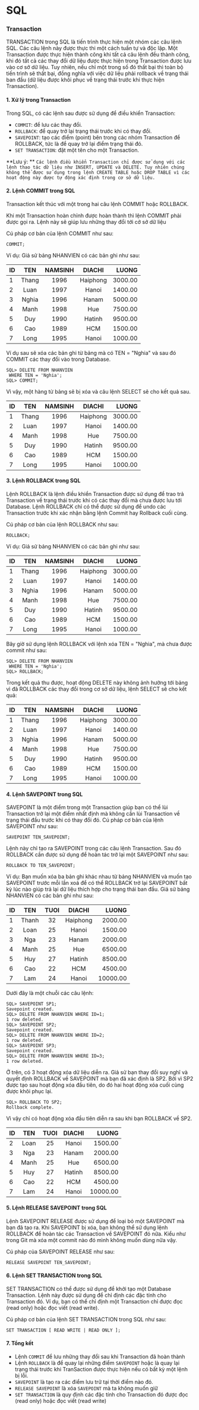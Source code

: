 # SQL

### Transaction

TRANSACTION trong SQL là tiến trình thực hiện một nhóm các câu lệnh SQL. Các câu lệnh này được thực thi một cách tuần tự
và độc lập. Một Transaction được thực hiện thành công khi tất cả câu lệnh đều thành công, khi đó tất cả các thay đổi dữ
liệu được thực hiện trong Transaction được lưu vào cơ sở dữ liệu. Tuy nhiên, nếu chỉ một trong số đó thất bại thì toàn
bộ tiến trình sẽ thất bại, đồng nghĩa với việc dữ liệu phải rollback về trạng thái ban đầu (dữ liệu được khôi phục về
trạng thái trước khi thực hiện Transaction).

#### 1. Xử lý trong Transaction

Trong SQL, có các lệnh sau được sử dụng để điều khiển Transaction:

- `COMMIT`: để lưu các thay đổi.
- `ROLLBACK`: để quay trở lại trạng thái trước khi có thay đổi.
- `SAVEPOINT`: tạo các điểm (point) bên trong các nhóm Transaction để ROLLBACK, tức là để quay trở lại điểm trạng thái
  đó.
- `SET TRANSACTION`: đặt một tên cho một Transaction.

**Lưu ý:
** `Các lệnh điều khiển Transaction chỉ được sử dụng với các lệnh thao tác dữ liệu như INSERT, UPDATE và DELETE. Tuy nhiên chúng không thể được sử dụng trong lệnh CREATE TABLE hoặc DROP TABLE vì các hoạt động này được tự động xác định trong cơ sở dữ liệu.`

#### 2. Lệnh COMMIT trong SQL

Transaction kết thúc với một trong hai câu lệnh COMMIT hoặc ROLLBACK.

Khi một Transaction hoàn chỉnh được hoàn thành thì lệnh COMMIT phải được gọi ra. Lệnh này sẽ giúp lưu những thay đổi tới
cở sở dữ liệu

Cú pháp cơ bản của lệnh COMMIT như sau:

```
COMMIT;
```

Ví dụ: Giả sử bảng NHANVIEN có các bản ghi như sau:

| ID |  TEN  | NAMSINH |  DIACHI  |   LUONG |
|----|:-----:|:-------:|:--------:|--------:|
| 1  | Thang |  1996   | Haiphong | 3000.00 |
| 2  | Luan  |  1997   |  Hanoi   | 1400.00 |
| 3  | Nghia |  1996   |  Hanam   | 5000.00 |
| 4  | Manh  |  1998   |   Hue    | 7500.00 |
| 5  |  Duy  |  1990   |  Hatinh  | 9500.00 |
| 6  |  Cao  |  1989   |   HCM    | 1500.00 |
| 7  | Long  |  1995   |  Hanoi   | 1000.00 |

Ví dụ sau sẽ xóa các bản ghi từ bảng mà có TEN = "Nghia" và sau đó COMMIT các thay đổi vào trong Database.

```
SQL> DELETE FROM NHANVIEN
 WHERE TEN = 'Nghia';
SQL> COMMIT;
```

Vì vậy, một hàng từ bảng sẽ bị xóa và câu lệnh SELECT sẽ cho kết quả sau.

| ID |  TEN  | NAMSINH |  DIACHI  |   LUONG |
|----|:-----:|:-------:|:--------:|--------:|
| 1  | Thang |  1996   | Haiphong | 3000.00 |
| 2  | Luan  |  1997   |  Hanoi   | 1400.00 |
| 4  | Manh  |  1998   |   Hue    | 7500.00 |
| 5  |  Duy  |  1990   |  Hatinh  | 9500.00 |
| 6  |  Cao  |  1989   |   HCM    | 1500.00 |
| 7  | Long  |  1995   |  Hanoi   | 1000.00 |

#### 3. Lệnh ROLLBACK trong SQL

Lệnh ROLLBACK là lệnh điều khiển Transaction được sử dụng để trao trả Transaction về trạng thái trước khi có các thay
đổi mà chưa được lưu tới Database. Lệnh ROLLBACK chỉ có thể được sử dụng để undo các Transaction trước khi xác nhận bằng
lệnh Commit hay Rollback cuối cùng.

Cú pháp cơ bản của lệnh ROLLBACK như sau:

```
ROLLBACK;
```

Ví dụ: Giả sử bảng NHANVIEN có các bản ghi như sau:

| ID |  TEN  | NAMSINH |  DIACHI  |   LUONG |
|----|:-----:|:-------:|:--------:|--------:|
| 1  | Thang |  1996   | Haiphong | 3000.00 |
| 2  | Luan  |  1997   |  Hanoi   | 1400.00 |
| 3  | Nghia |  1996   |  Hanam   | 5000.00 |
| 4  | Manh  |  1998   |   Hue    | 7500.00 |
| 5  |  Duy  |  1990   |  Hatinh  | 9500.00 |
| 6  |  Cao  |  1989   |   HCM    | 1500.00 |
| 7  | Long  |  1995   |  Hanoi   | 1000.00 |

Bây giờ sử dụng lệnh ROLLBACK với lệnh xóa TEN = "Nghia", mà chưa được commit như sau:

```
SQL> DELETE FROM NHANVIEN
 WHERE TEN = 'Nghia';
SQL> ROLLBACK;
```

Trong kết quả thu được, hoạt động DELETE này không ảnh hưởng tới bảng vì đã ROLLBACK các thay đổi trong cơ sở dữ liệu,
lệnh SELECT sẽ cho kết quả:

| ID |  TEN  | NAMSINH |  DIACHI  |   LUONG |
|----|:-----:|:-------:|:--------:|--------:|
| 1  | Thang |  1996   | Haiphong | 3000.00 |
| 2  | Luan  |  1997   |  Hanoi   | 1400.00 |
| 3  | Nghia |  1996   |  Hanam   | 5000.00 |
| 4  | Manh  |  1998   |   Hue    | 7500.00 |
| 5  |  Duy  |  1990   |  Hatinh  | 9500.00 |
| 6  |  Cao  |  1989   |   HCM    | 1500.00 |
| 7  | Long  |  1995   |  Hanoi   | 1000.00 |

#### 4. Lệnh SAVEPOINT trong SQL

SAVEPOINT là một điểm trong một Transaction giúp bạn có thể lùi Transaction trở lại một điểm nhất định mà không cần lùi
Transaction về trạng thái đầu trước khi có thay đổi đó.
Cú pháp cơ bản của lệnh SAVEPOINT như sau:

```
SAVEPOINT TEN_SAVEPOINT;
```

Lệnh này chỉ tạo ra SAVEPOINT trong các câu lệnh Transaction. Sau đó ROLLBACK cần được sử dụng để hoàn tác trở lại một
SAVEPOINT như sau:

```
ROLLBACK TO TEN_SAVEPOINT;
```

Ví dụ: Bạn muốn xóa ba bản ghi khác nhau từ bảng NHANVIEN và muốn tạo SAVEPOINT trước mỗi lần xoá để có thể ROLLBACK trở
lại SAVEPOINT bất kỳ lúc nào giúp trả lại dữ liệu thích hợp cho trạng thái ban đầu.
Giả sử bảng NHANVIEN có các bản ghi như sau:

| ID |  TEN  | TUOI |  DIACHI  |    LUONG |
|----|:-----:|:----:|:--------:|---------:|
| 1  | Thanh |  32  | Haiphong |  2000.00 |
| 2  | Loan  |  25  |  Hanoi   |  1500.00 |
| 3  |  Nga  |  23  |  Hanam   |  2000.00 |
| 4  | Manh  |  25  |   Hue    |  6500.00 |
| 5  |  Huy  |  27  |  Hatinh  |  8500.00 |
| 6  |  Cao  |  22  |   HCM    |  4500.00 |
| 7  |  Lam  |  24  |  Hanoi   | 10000.00 |

Dưới đây là một chuỗi các câu lệnh:

```
SQL> SAVEPOINT SP1;
Savepoint created.
SQL> DELETE FROM NHANVIEN WHERE ID=1;
1 row deleted.
SQL> SAVEPOINT SP2;
Savepoint created.
SQL> DELETE FROM NHANVIEN WHERE ID=2;
1 row deleted.
SQL> SAVEPOINT SP3;
Savepoint created.
SQL> DELETE FROM NHANVIEN WHERE ID=3;
1 row deleted.
```

Ở trên, có 3 hoạt động xóa dữ liệu diễn ra. Giả sử bạn thay đổi suy nghĩ và quyết định ROLLBACK về SAVEPOINT mà bạn đã
xác định là SP2. Bởi vì SP2 được tạo sau hoạt động xóa đầu tiên, do đó hai hoạt động xóa cuối cùng được khôi phục lại.

```
SQL> ROLLBACK TO SP2;
Rollback complete.
```

Vì vậy chỉ có hoạt động xóa đầu tiên diễn ra sau khi bạn ROLLBACK về SP2.

| ID | TEN  | TUOI | DIACHI |    LUONG |
|----|:----:|:----:|:------:|---------:|
| 2  | Loan |  25  | Hanoi  |  1500.00 |
| 3  | Nga  |  23  | Hanam  |  2000.00 |
| 4  | Manh |  25  |  Hue   |  6500.00 |
| 5  | Huy  |  27  | Hatinh |  8500.00 |
| 6  | Cao  |  22  |  HCM   |  4500.00 |
| 7  | Lam  |  24  | Hanoi  | 10000.00 |

#### 5. Lệnh RELEASE SAVEPOINT trong SQL
Lệnh SAVEPOINT RELEASE được sử dụng để loại bỏ một SAVEPOINT mà bạn đã tạo ra. Khi SAVEPOINT bị xóa, bạn không thể sử dụng lệnh ROLLBACK để hoàn tác các Transaction về SAVEPOINT đó nữa. Kiểu như trong Git mà xóa một commit nào đó mình không muốn dùng nữa vậy.

Cú pháp của SAVEPOINT RELEASE như sau:
```
RELEASE SAVEPOINT TEN_SAVEPOINT;
```
#### 6. Lệnh SET TRANSACTION trong SQL
SET TRANSACTION có thể được sử dụng để khởi tạo một Database Transaction. Lệnh này được sử dụng để chỉ định các đặc tính cho Transaction đó. Ví dụ, bạn có thể chỉ định một Transaction chỉ được đọc (read only) hoặc đọc viết (read write).

Cú pháp cơ bản của lệnh SET TRANSACTION trong SQL như sau:
```
SET TRANSACTION [ READ WRITE | READ ONLY ];
```
#### 7. Tổng kết
- Lệnh `COMMIT` để lưu những thay đổi sau khi Transaction đã hoàn thành
- Lệnh `ROLLBACK` là để quay lại những điểm `SAVEPOINT` hoặc là quay lại trạng thái trước khi TranSaction được thực hiện nếu có bất kỳ một lệnh bị lỗi.
- `SAVEPOINT` là tạo ra các điểm lưu trữ tại thời điểm nào đó.
- `RELEASE SAVEPOINT` là xóa `SAVEPOINT` mà ta không muốn giữ
- `SET TRANSACTION` là quy định các đặc tính cho Transaction đó được đọc (read only) hoặc đọc viết (read write)
